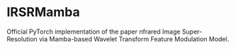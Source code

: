 # IRSRMamba
Official PyTorch implementation of the paper nfrared Image Super-Resolution via Mamba-based Wavelet Transform Feature Modulation Model.
